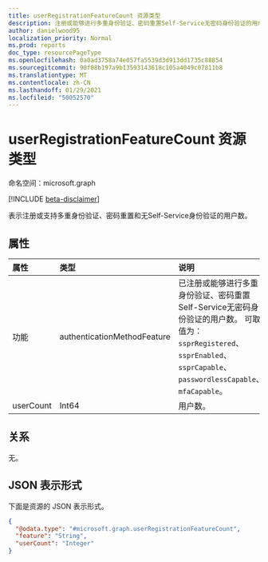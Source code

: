 ```yaml
---
title: userRegistrationFeatureCount 资源类型
description: 注册或能够进行多重身份验证、密码重置Self-Service无密码身份验证的用户数量。
author: danielwood95
localization_priority: Normal
ms.prod: reports
doc_type: resourcePageType
ms.openlocfilehash: 0a0ad3758a74e057fa5539d3d913dd1735c88854
ms.sourcegitcommit: 90f08b197a9b13593143618c105a4049c07811b8
ms.translationtype: MT
ms.contentlocale: zh-CN
ms.lasthandoff: 01/29/2021
ms.locfileid: "50052570"
---
```

# <a name="userregistrationfeaturecount-resource-type"></a>userRegistrationFeatureCount 资源类型

命名空间：microsoft.graph

[!INCLUDE [beta-disclaimer](../../includes/beta-disclaimer.md)]

表示注册或支持多重身份验证、密码重置和无Self-Service身份验证的用户数。

## <a name="properties"></a>属性
|属性|类型|说明|
|:---|:---|:---|
|功能|authenticationMethodFeature|已注册或能够进行多重身份验证、密码重置Self-Service无密码身份验证的用户数。 可取值为：`ssprRegistered`、`ssprEnabled`、`ssprCapable`、`passwordlessCapable`、`mfaCapable`。|
|userCount|Int64|用户数。|

## <a name="relationships"></a>关系
无。

## <a name="json-representation"></a>JSON 表示形式
下面是资源的 JSON 表示形式。
<!-- {
  "blockType": "resource",
  "@odata.type": "microsoft.graph.userRegistrationFeatureCount"
}
-->
``` json
{
  "@odata.type": "#microsoft.graph.userRegistrationFeatureCount",
  "feature": "String",
  "userCount": "Integer"
}
```
